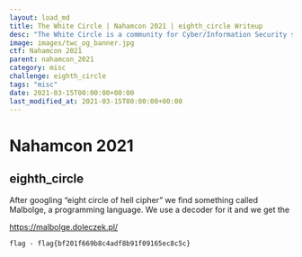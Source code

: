```yaml
---
layout: load_md
title: The White Circle | Nahamcon 2021 | eighth_circle Writeup
desc: "The White Circle is a community for Cyber/Information Security students, enthusiasts and professionals. You can discuss anything related to Security, share your knowledge with others, get help when you need it and proceed further in your journey with amazing people from all over the world."
image: images/twc_og_banner.jpg
ctf: Nahamcon 2021
parent: nahamcon_2021
category: misc
challenge: eighth_circle
tags: "misc"
date: 2021-03-15T00:00:00+00:00
last_modified_at: 2021-03-15T00:00:00+00:00
---
```


<h1 class="heading card-title white-text">Nahamcon 2021</h1>

## eighth_circle

After googling “eight circle of hell cipher” we find something called Malbolge, a programming language.
We use a decoder for it and we get the 

https://malbolge.doleczek.pl/


```
flag - flag{bf201f669b8c4adf8b91f09165ec8c5c}
```

